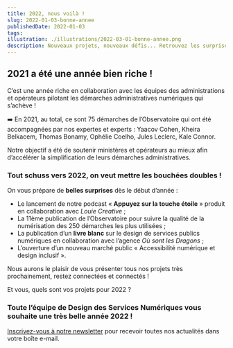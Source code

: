```yaml
---
title: 2022, nous voilà !
slug: 2022-01-03-bonne-annee
publishedDate: 2022-01-03
tags: 
illustration: ./illustrations/2022-03-01-bonne-annee.png
description: Nouveaux projets, nouveaux défis... Retrouvez les surprises à venir en 2022 chez Design Gouv !
---
```


## 2021 a été une année bien riche !

C’est une année riche en collaboration avec les équipes des administrations et opérateurs pilotant les démarches administratives numériques qui s’achève !

➡️ En 2021, au total, ce sont 75 démarches de l’Observatoire qui ont été accompagnées par nos expertes et experts : Yaacov Cohen, Kheira Belkacem, Thomas Bonamy, Ophélie Coelho, Jules Leclerc, Kale Connor.

Notre objectif a été de soutenir ministères et opérateurs au mieux afin d’accélérer la simplification de leurs démarches administratives. 

### Tout schuss vers 2022, on veut mettre les bouchées doubles ! 

On vous prépare de **belles surprises** dès le début d’année :

- Le lancement de notre podcast « **Appuyez sur la touche étoile** » produit en collaboration avec _Louie Creative_ ;
- La 11ème publication de l’Observatoire pour suivre la qualité de la numérisation des 250 démarches les plus utilisées ;
- La publication d’un **livre blanc** sur le design de services publics numériques en collaboration avec l’agence _Où sont les Dragons_ ;
- L’ouverture d’un nouveau marché public « Accessibilité numérique et design inclusif ».

Nous aurons le plaisir de vous présenter tous nos projets très prochainement, restez connectées et connectés !

Et vous, quels sont vos projets pour 2022 ?

### Toute l’équipe de Design des Services Numériques vous souhaite une très belle année 2022 !

[Inscrivez-vous à notre newsletter](/newsletter) pour recevoir toutes nos actualités dans votre boîte e-mail.
